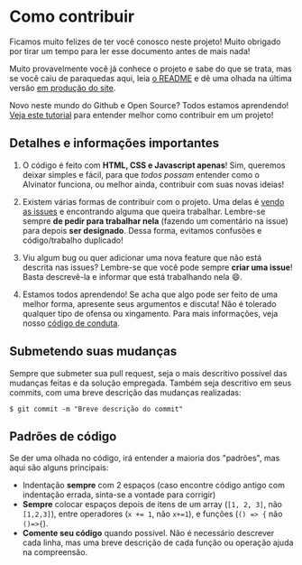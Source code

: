 # Como contribuir

Ficamos muito felizes de ter você conosco neste projeto! Muito obrigado por tirar um tempo para ler esse documento antes de mais nada!

Muito provavelmente você já conhece o projeto e sabe do que se trata, mas se você caiu de paraquedas aqui, leia [o README](https://github.com/fabiopapaiss/alvinator/blob/master/README.md) e dê uma olhada na última versão [em produção do site](https://fabiopapaiss.github.io/alvinator/).

Novo neste mundo do Github e Open Source? Todos estamos aprendendo! [Veja este tutorial](https://opensource.guide/pt/how-to-contribute/#como-submeter-uma-contribui%C3%A7%C3%A3o) para entender melhor como contribuir em um projeto!

## Detalhes e informações importantes

1. O código é feito com **HTML, CSS e Javascript apenas**! Sim, queremos deixar simples e fácil, para que *todos possam* entender como o Alvinator funciona, ou melhor ainda, contribuir com suas novas ideias!

2. Existem várias formas de contribuir com o projeto. Uma delas é [vendo as issues](https://github.com/fabiopapaiss/alvinator/issues) e encontrando alguma que queira trabalhar. Lembre-se sempre **de pedir para trabalhar nela** (fazendo um comentário na issue) para depois **ser designado**. Dessa forma, evitamos confusões e código/trabalho duplicado!

3. Viu algum bug ou quer adicionar uma nova feature que não está descrita nas issues? Lembre-se que você pode sempre **criar uma issue**! Basta descrevê-la e informar que está trabalhando nela 😄.

3. Estamos todos aprendendo! Se acha que algo pode ser feito de uma melhor forma, apresente seus argumentos e discuta! Não é tolerado qualquer tipo de ofensa ou xingamento. Para mais informações, veja nosso [código de conduta](https://github.com/fabiopapaiss/alvinator/blob/master/docs/CODE_OF_CONDUCT.md).


## Submetendo suas mudanças

 Sempre que submeter sua pull request, seja o mais descritivo possível das mudanças feitas e da solução empregada.
Também seja descritivo em seus commits, com uma breve descrição das mudanças realizadas:

    $ git commit -m "Breve descrição do commit"

## Padrões de código

Se der uma olhada no código, irá entender a maioria dos "padrões", mas aqui são alguns principais:

  * Indentação **sempre** com 2 espaços (caso encontre código antigo com indentação errada, sinta-se a vontade para corrigir)
  * **Sempre** colocar espaços depois de itens de um array (`[1, 2, 3]`, não `[1,2,3]`), entre operadores (`x += 1`, não `x+=1`), e funções (`() => {` não `()=>{`).
  * **Comente seu código** quando possível. Não é necessário descrever cada linha, mas uma breve descrição de cada função ou operação ajuda na compreensão.